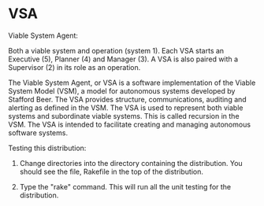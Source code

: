 VSA
===

Viable System Agent:

Both a viable system and operation (system 1).  Each VSA starts
an Executive (5), Planner (4) and Manager (3).  A VSA is also 
paired with a Supervisor (2) in its role as an operation.

The Viable System Agent, or VSA is a software implementation of
the Viable System Model (VSM), a model for autonomous systems
developed by Stafford Beer. The VSA provides structure,
communications, auditing and alerting as defined in the VSM. The
VSA is used to represent both viable systems and subordinate
viable systems. This is called recursion in the VSM. The VSA is
intended to facilitate creating and managing autonomous software
systems.

Testing this distribution:

1) Change directories into the directory containing the distribution.
You should see the file, Rakefile in the top of the distribution.

2) Type the "rake" command. This will run all the unit testing for the
distribution.

